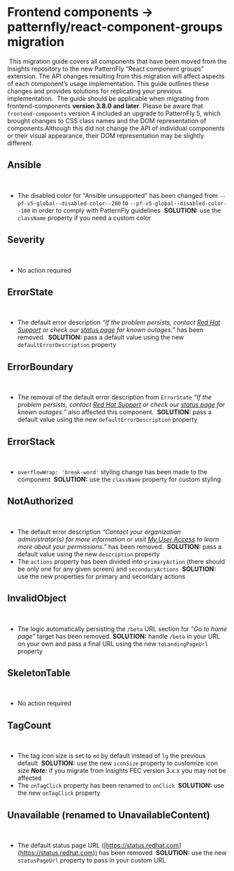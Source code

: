# Frontend components -> patternfly/react-component-groups migration
​
This migration guide covers all components that have been moved from the Insights repository to the new PatternFly “React component groups” extension. The API changes resulting from this migration will affect aspects of each component’s usage implementation. This guide outlines these changes and provides solutions for replicating your previous implementation.
​
The guide should be applicable when migrating from frontend-components **version 3.8.0 and later**. Please be aware that `frontend-components` version 4 included an upgrade to PatternFly 5, which brought changes to CSS class names and the DOM representation of components.Although this did not change the API of individual components or their visual appearance, their DOM representation may be slightly different.
​
## Ansible
​
- The disabled color for “Ansible unsupported” has been changed from `--pf-v5-global--disabled-color--200` to `--pf-v5-global--disabled-color--100` in order to comply with PatternFly guidelines
​
  **SOLUTION:** use the `className` property if you need a custom color
​
​
## Severity
​
- No action required
​
​
## ErrorState
​
- The default error description *“If the problem persists, contact [Red Hat Support](https://access.redhat.com/support) or check our [status page](https://status.redhat.com) for known outages.”* has been removed. 
​
  **SOLUTION:** pass a default value using the new `defaultErrorDescription` property
​
​
## ErrorBoundary
​
- The removal of the default error description from `ErrorState` *“If the problem persists, contact [Red Hat Support](https://access.redhat.com/support) or check our [status page](https://status.redhat.com) for known outages.”* also affected this component. 
​
  **SOLUTION:** pass a default value using the new `defaultErrorDescription` property
​
​
## ErrorStack
​
- `overflowWrap: 'break-word'` styling change has been made to the component
​
  **SOLUTION:** use the `className` property for custom styling
​
​
## NotAuthorized
​
- The default error description *“Contact your organization administrator(s) for more information or visit [My User Access](./iam/my-user-access) to learn more about your permissions.”* has been removed. 
​
  **SOLUTION:** pass a default value using the new `description` property 
​
​
- The `actions` property has been divided into `primaryAction` (there should be only one for any given screen) and `secondaryActions`
​
  **SOLUTION:** use the new properties for primary and secondary actions 
​
​
## InvalidObject
​
- The logic automatically persisting the `/beta` URL section for *“Go to home page”* target has been removed. 
​
  **SOLUTION:** handle `/beta` in your URL on your own and pass a final URL using the new `toLandingPageUrl` property
​
​
## SkeletonTable
​
- No action required
​
​
## TagCount
​
- The tag icon size is set to `md` by default instead of `lg` the previous default 
​
  **SOLUTION:** use the new `iconSize` property to customize icon size
​
  ***Note:*** if you migrate from Insights FEC version 3.x.x you may not be affected
​
​
- The `onTagClick` property has been renamed to `onClick`
​
  **SOLUTION:** use the new `onTagClick` property
​
​
## Unavailable (renamed to UnavailableContent)
​
- The default status page URL ([https://status.redhat.com](https://status.redhat.com)) has been removed
​
  **SOLUTION:** use the new `statusPageUrl` property to pass in your custom URL